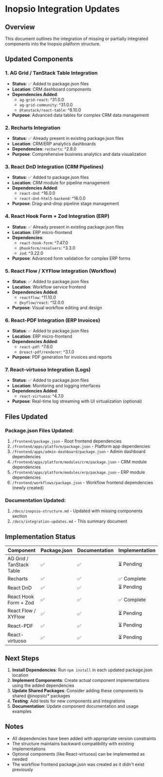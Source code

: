 # Inopsio Integration Updates

## Overview
This document outlines the integration of missing or partially integrated components into the Inopsio platform structure.

## Updated Components

### 1. AG Grid / TanStack Table Integration
- **Status**: ✅ Added to package.json files
- **Location**: CRM dashboard components
- **Dependencies Added**:
  - `ag-grid-react`: ^31.0.0
  - `ag-grid-community`: ^31.0.0
  - `@tanstack/react-table`: ^8.10.0
- **Purpose**: Advanced data tables for complex CRM data management

### 2. Recharts Integration
- **Status**: ✅ Already present in existing package.json files
- **Location**: CRM/ERP analytics dashboards
- **Dependencies**: `recharts`: ^2.8.0
- **Purpose**: Comprehensive business analytics and data visualization

### 3. React DnD Integration (CRM Pipelines)
- **Status**: ✅ Added to package.json files
- **Location**: CRM module for pipeline management
- **Dependencies Added**:
  - `react-dnd`: ^16.0.0
  - `react-dnd-html5-backend`: ^16.0.0
- **Purpose**: Drag-and-drop pipeline stage management

### 4. React Hook Form + Zod Integration (ERP)
- **Status**: ✅ Already present in existing package.json files
- **Location**: ERP micro-frontend
- **Dependencies**: 
  - `react-hook-form`: ^7.47.0
  - `@hookform/resolvers`: ^3.3.0
  - `zod`: ^3.22.0
- **Purpose**: Advanced form validation for complex ERP forms

### 5. React Flow / XYFlow Integration (Workflow)
- **Status**: ✅ Added to package.json files
- **Location**: Workflow service frontend
- **Dependencies Added**:
  - `reactflow`: ^11.10.0
  - `@xyflow/react`: ^12.0.0
- **Purpose**: Visual workflow editing and design

### 6. React-PDF Integration (ERP Invoices)
- **Status**: ✅ Added to package.json files
- **Location**: ERP micro-frontend
- **Dependencies Added**:
  - `react-pdf`: ^7.6.0
  - `@react-pdf/renderer`: ^3.1.0
- **Purpose**: PDF generation for invoices and reports

### 7. React-virtuoso Integration (Logs)
- **Status**: ✅ Added to package.json files
- **Location**: Monitoring and logging interfaces
- **Dependencies Added**:
  - `react-virtuoso`: ^4.7.0
- **Purpose**: Real-time log streaming with UI virtualization (optional)

## Files Updated

### Package.json Files Updated:
1. `/frontend/package.json` - Root frontend dependencies
2. `/frontend/apps/platform/package.json` - Platform app dependencies
3. `/frontend/apps/admin-dashboard/package.json` - Admin dashboard dependencies
4. `/frontend/apps/platform/modules/crm/package.json` - CRM module dependencies
5. `/frontend/apps/platform/modules/erp/package.json` - ERP module dependencies
6. `/frontend/workflows/package.json` - Workflow frontend dependencies (newly created)

### Documentation Updated:
1. `/docs/inopsio-structure.md` - Updated with missing components section
2. `/docs/integration-updates.md` - This summary document

## Implementation Status

| Component | Package.json | Documentation | Implementation |
|-----------|-------------|---------------|----------------|
| AG Grid / TanStack Table | ✅ | ✅ | ⏳ Pending |
| Recharts | ✅ | ✅ | ✅ Complete |
| React DnD | ✅ | ✅ | ⏳ Pending |
| React Hook Form + Zod | ✅ | ✅ | ✅ Complete |
| React Flow / XYFlow | ✅ | ✅ | ⏳ Pending |
| React-PDF | ✅ | ✅ | ⏳ Pending |
| React-virtuoso | ✅ | ✅ | ⏳ Pending |

## Next Steps

1. **Install Dependencies**: Run `npm install` in each updated package.json location
2. **Implement Components**: Create actual component implementations using the added dependencies
3. **Update Shared Packages**: Consider adding these components to shared @inopsio/* packages
4. **Testing**: Add tests for new components and integrations
5. **Documentation**: Update component documentation and usage examples

## Notes

- All dependencies have been added with appropriate version constraints
- The structure maintains backward compatibility with existing implementations
- Optional components (like React-virtuoso) can be implemented as needed
- The workflow frontend package.json was created as it didn't exist previously
